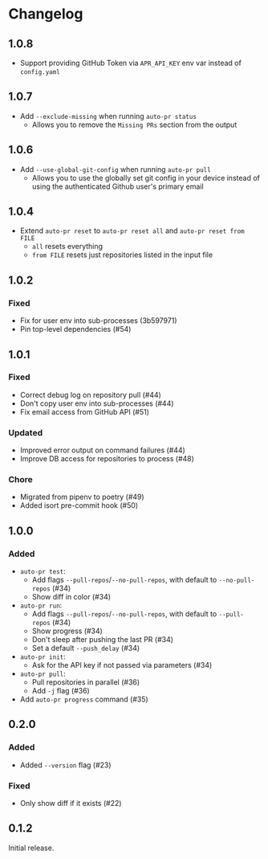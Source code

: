 # Changelog

## 1.0.8
- Support providing GitHub Token via `APR_API_KEY` env var instead of `config.yaml`

## 1.0.7
- Add `--exclude-missing` when running `auto-pr status`
  - Allows you to remove the `Missing PRs` section from the output

## 1.0.6
- Add `--use-global-git-config` when running `auto-pr pull`
  - Allows you to use the globally set git config in your device instead of using the authenticated Github user's primary email

## 1.0.4
- Extend `auto-pr reset` to `auto-pr reset all` and `auto-pr reset from FILE`
  - `all` resets everything
  - `from FILE` resets just repositories listed in the input file

## 1.0.2

### Fixed
-   Fix for user env into sub-processes (3b597971)
-   Pin top-level dependencies (#54)

## 1.0.1

### Fixed
-   Correct debug log on repository pull (#44)
-   Don't copy user env into sub-processes (#44)
-   Fix email access from GitHub API (#51)

### Updated
-   Improved error output on command failures (#44)
-   Improve DB access for repositories to process (#48)

### Chore
-   Migrated from pipenv to poetry (#49)
-   Added isort pre-commit hook (#50)

## 1.0.0

### Added
-   `auto-pr test`:
    -   Add flags `--pull-repos`/`--no-pull-repos`, with default to `--no-pull-repos` (#34)
    -   Show diff in color (#34)
-   `auto-pr run`:
    -   Add flags `--pull-repos`/`--no-pull-repos`, with default to `--pull-repos` (#34)
    -   Show progress (#34)
    -   Don't sleep after pushing the last PR (#34)
    -   Set a default `--push_delay` (#34)
-   `auto-pr init`:
    -   Ask for the API key if not passed via parameters (#34)
-   `auto-pr pull`:
    -   Pull repositories in parallel (#36)
    -   Add `-j` flag (#36)
-   Add `auto-pr progress` command (#35)

## 0.2.0

### Added
-   Added `--version` flag (#23)

### Fixed
-   Only show diff if it exists (#22)

## 0.1.2

Initial release.
